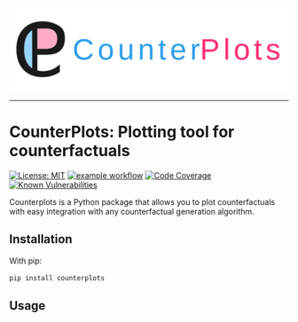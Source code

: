 <img src="https://raw.githubusercontent.com/ADMAntwerp/CounterPlots/main/_static/counterplots_logo.svg"><br>

--------------------------------------

CounterPlots: Plotting tool for counterfactuals
=======================================

[![License: MIT](https://img.shields.io/badge/License-MIT-yellow.svg)](https://opensource.org/licenses/MIT)
[![example workflow](https://github.com/ADMAntwerp/CounterPlots/actions/workflows/deployment.yml/badge.svg)](https://github.com/ADMAntwerp/CounterPlots/actions)
[![Code Coverage](https://codecov.io/gh/rmazzine/counterplotcoverage/branch/main/graph/badge.svg?token=TQYJSGEMP1)](https://codecov.io/gh/rmazzine/counterplotcoverage)
[![Known Vulnerabilities](https://snyk.io/test/github/ADMAntwerp/CounterPlots/badge.svg)](https://snyk.io/test/github/ADMAntwerp/CounterPlots)

Counterplots is a Python package that allows you to plot counterfactuals with easy integration with any counterfactual generation algorithm.

## Installation
With pip:
```bash
pip install counterplots
```

## Usage


